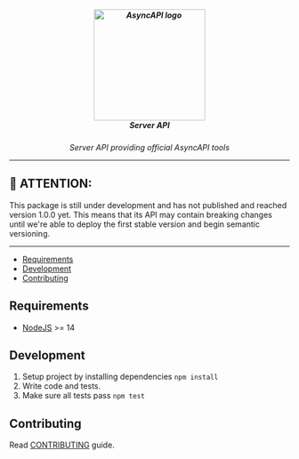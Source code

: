 <h5 align="center">
  <br>
  <a href="https://www.asyncapi.org"><img src="https://github.com/asyncapi/parser-nodejs/raw/master/assets/logo.png" alt="AsyncAPI logo" width="200"></a>
  <br>
  <em><b>Server API</b></em>
</h5>
<p align="center">
  <em>Server API providing official AsyncAPI tools</em>
</p>

---

## :loudspeaker: ATTENTION:

This package is still under development and has not published and reached version 1.0.0 yet. This means that its API may contain breaking changes until we're able to deploy the first stable version and begin semantic versioning.

---

<!-- toc is generated with GitHub Actions do not remove toc markers -->

<!-- toc -->

- [Requirements](#requirements)
- [Development](#development)
- [Contributing](#contributing)

<!-- tocstop -->

## Requirements

- [NodeJS](https://nodejs.org/en/) >= 14

## Development

1. Setup project by installing dependencies `npm install`
2. Write code and tests.
3. Make sure all tests pass `npm test`

## Contributing

Read [CONTRIBUTING](https://github.com/asyncapi/.github/blob/master/CONTRIBUTING.md) guide.
